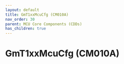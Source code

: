 ```yaml
---
layout: default
title: GmT1xxMcuCfg (CM010A)
nav_order: 30
parent: MCU Core Components (CDDs)
has_children: true
---
```

# GmT1xxMcuCfg (CM010A)
